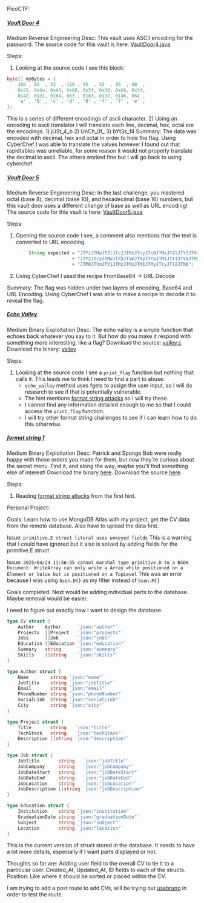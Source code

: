 PicoCTF:
##### [Vault Door 4](https://play.picoctf.org/practice/challenge/71?difficulty=2&page=13&solved=1)
Medium
Reverse Engineering
Desc: This vault uses ASCII encoding for the password. The source code for this vault is here: [VaultDoor4.java](https://jupiter.challenges.picoctf.org/static/834acd392e0964a41f05790655a994b9/VaultDoor4.java)

Steps:
1) Looking at the source code I see this block:
```java
byte[] myBytes = {
	106 , 85  , 53  , 116 , 95  , 52  , 95  , 98  ,
	0x55, 0x6e, 0x43, 0x68, 0x5f, 0x30, 0x66, 0x5f,
	0142, 0131, 0164, 063 , 0163, 0137, 0146, 064 ,
	'a' , '8' , 'c' , 'd' , '8' , 'f' , '7' , 'e' ,
};
```
This is a series of different encodings of ascii character.
2) Using an encoding to ascii translator I will translate each line, decimal, hex, octal are the encodings.
	1) jU5t_4_b
	2) UnCh_0f_
	3) bYt3s_f4
Summary:
	The data was encoded with decimal, hex and octal in order to hide the flag. Using CyberChef I was able to translate the values however I found out that rapidtables was unreliable, for some reason it would not properly translate the decimal to ascii. The others worked fine but I will go back to using cyberchef.

##### [Vault Door 5]()
Medium 
Reverse Engineering
Desc: In the last challenge, you mastered octal (base 8), decimal (base 10), and hexadecimal (base 16) numbers, but this vault door uses a different change of base as well as URL encoding! The source code for this vault is here: [VaultDoor5.java](https://jupiter.challenges.picoctf.org/static/d31ce4356bdfd15d33a9af7e35ab4d0a/VaultDoor5.java)

Steps: 
1) Opening the source code I see, a comment also mentions that the text is converted to URL encoding.
```java
        String expected = "JTYzJTMwJTZlJTc2JTMzJTcyJTc0JTMxJTZlJTY3JTVm"
                        + "JTY2JTcyJTMwJTZkJTVmJTYyJTYxJTM1JTY1JTVmJTM2"
                        + "JTM0JTVmJTY1JTMzJTMxJTM1JTMyJTYyJTY2JTM0";

```
2) Using CyberChef I used the recipe FromBase64 -> URL Decode

Summary:
	The flag was hidden under two layers of encoding, Base64 and URL Encoding. Using CyberChef I was able to make a recipe to decode it to reveal the flag. 

##### [Echo Valley](https://play.picoctf.org/practice/challenge/485?page=1&solved=1)
Medium
Binary Exploitation
Desc: The echo valley is a simple function that echoes back whatever you say to it. But how do you make it respond with something more interesting, like a flag? Download the source: [valley.c](https://challenge-files.picoctf.net/c_shape_facility/3540df5468ae2357d00a7a3e2d396e6522b24f7a363cbaff8badcb270d186bda/valley.c) Download the binary: [valley](https://challenge-files.picoctf.net/c_shape_facility/3540df5468ae2357d00a7a3e2d396e6522b24f7a363cbaff8badcb270d186bda/valley)

Steps:
1) Looking at the source code I see a `print_flag` function but nothing that calls it. This leads me to think I need to find a part to abuse.
	- `echo_valley` method uses fgets to assign the user input, so I will do research to see if that is potentially vulnerable. 
	- The hint mentions [format string attacks](https://owasp.org/www-community/attacks/Format_string_attack) so I will try these.
	- I cannot find any information detailed enough to me so that I could access the `print_flag` function.
	- I will try other format string challenges to see if I can learn how to do this otherwise.


##### [format string 1](https://play.picoctf.org/practice/challenge/434?page=1&search=format&solved=1)
Medium
Binary Exploitation
Desc: Patrick and Sponge Bob were really happy with those orders you made for them, but now they're curious about the secret menu. Find it, and along the way, maybe you'll find something else of interest! Download the binary [here](https://artifacts.picoctf.net/c_mimas/44/format-string-1). Download the source [here](https://artifacts.picoctf.net/c_mimas/44/format-string-1.c).

Steps:
1) Reading [format string attacks](https://lettieri.iet.unipi.it/hacking/format-strings.pdf) from the first hint.


Personal Project:

Goals:
Learn how to use MongoDB Atlas with my project, get the CV data from the remote database. 
Also have to upload the data first.

Issue: `primitive.E struct literal uses unkeyed fields`
This is a warning that I could have ignored but it also is solved by adding fields for the primitive.E struct

Issue: `2025/04/24 11:56:35 cannot marshal type primitive.D to a BSON Document: WriteArray can only write a Array while positioned on a Element or Value but is positioned on a TopLevel`
This was an error because I was using `bson.D{}` as my filter instead of `bson.M{}`

Goals completed. Next would be adding individual parts to the database. Maybe removal would be easier.

I need to figure out exactly how I want to design the database.

```go
type CV struct {
	Author    Author      `json:"author"`
	Projects  []Project   `json:"projects"`
	Jobs      []Job       `json:"jobs"`
	Education []Education `json:"education"`
	Summary   string      `json:"summary"`
	Skills    []string    `json:"skills"`
}

type Author struct {
	Name        string `json:"name"`
	JobTitle    string `json:"jobTitle"`
	Email       string `json:"email"`
	PhoneNumber string `json:"phoneNumber"`
	SocialLink  string `json:"socialLink"`
	City        string `json:"city"`
}

type Project struct {
	Title       string   `json:"title"`
	TechStack   string   `json:"techStack"`
	Description []string `json:"description"`
}

type Job struct {
	JobTitle       string   `json:"jobTitle"`
	JobCompany     string   `json:"jobCompany"`
	JobDateStart   string   `json:"jobDateStart"`
	JobDateEnd     string   `json:"jobDateEnd"`
	JobLocation    string   `json:"jobLocation"`
	JobDescription []string `json:"jobDescription"`
}

type Education struct {
	Institution    string `json:"institution"`
	GraduationDate string `json:"graduationDate"`
	Subject        string `json:"subject"`
	Location       string `json:"location"`
}
```
This is the current version of struct stored in the database. It needs to have a lot more details, especially if I want parts displayed or not. 

Thoughts so far are:
Adding user field to the overall CV to tie it to a particular user.
Created_At, Updated_At, ID fields to each of the structs.
Position: Like where it should be sorted or placed within the CV.

I am trying to add a post route to add CVs, will be trying out [usebruno](https://www.usebruno.com/) in order to test the route.